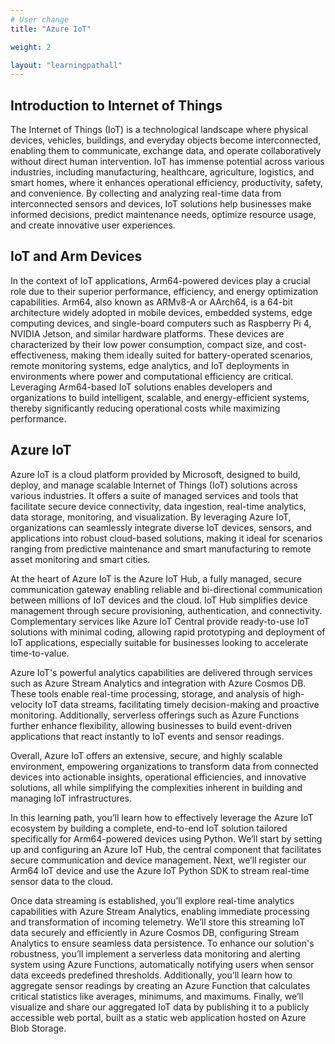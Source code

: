 ```yaml
---
# User change
title: "Azure IoT"

weight: 2

layout: "learningpathall"
---
```


## Introduction to Internet of Things
The Internet of Things (IoT) is a technological landscape where physical devices, vehicles, buildings, and everyday objects become interconnected, enabling them to communicate, exchange data, and operate collaboratively without direct human intervention. IoT has immense potential across various industries, including manufacturing, healthcare, agriculture, logistics, and smart homes, where it enhances operational efficiency, productivity, safety, and convenience. By collecting and analyzing real-time data from interconnected sensors and devices, IoT solutions help businesses make informed decisions, predict maintenance needs, optimize resource usage, and create innovative user experiences.

## IoT and Arm Devices
In the context of IoT applications, Arm64-powered devices play a crucial role due to their superior performance, efficiency, and energy optimization capabilities. Arm64, also known as ARMv8-A or AArch64, is a 64-bit architecture widely adopted in mobile devices, embedded systems, edge computing devices, and single-board computers such as Raspberry Pi 4, NVIDIA Jetson, and similar hardware platforms. These devices are characterized by their low power consumption, compact size, and cost-effectiveness, making them ideally suited for battery-operated scenarios, remote monitoring systems, edge analytics, and IoT deployments in environments where power and computational efficiency are critical. Leveraging Arm64-based IoT solutions enables developers and organizations to build intelligent, scalable, and energy-efficient systems, thereby significantly reducing operational costs while maximizing performance.

## Azure IoT
Azure IoT is a cloud platform provided by Microsoft, designed to build, deploy, and manage scalable Internet of Things (IoT) solutions across various industries. It offers a suite of managed services and tools that facilitate secure device connectivity, data ingestion, real-time analytics, data storage, monitoring, and visualization. By leveraging Azure IoT, organizations can seamlessly integrate diverse IoT devices, sensors, and applications into robust cloud-based solutions, making it ideal for scenarios ranging from predictive maintenance and smart manufacturing to remote asset monitoring and smart cities.

At the heart of Azure IoT is the Azure IoT Hub, a fully managed, secure communication gateway enabling reliable and bi-directional communication between millions of IoT devices and the cloud. IoT Hub simplifies device management through secure provisioning, authentication, and connectivity. Complementary services like Azure IoT Central provide ready-to-use IoT solutions with minimal coding, allowing rapid prototyping and deployment of IoT applications, especially suitable for businesses looking to accelerate time-to-value.

Azure IoT's powerful analytics capabilities are delivered through services such as Azure Stream Analytics and integration with Azure Cosmos DB. These tools enable real-time processing, storage, and analysis of high-velocity IoT data streams, facilitating timely decision-making and proactive monitoring. Additionally, serverless offerings such as Azure Functions further enhance flexibility, allowing businesses to build event-driven applications that react instantly to IoT events and sensor readings.

Overall, Azure IoT offers an extensive, secure, and highly scalable environment, empowering organizations to transform data from connected devices into actionable insights, operational efficiencies, and innovative solutions, all while simplifying the complexities inherent in building and managing IoT infrastructures.

In this learning path, you’ll learn how to effectively leverage the Azure IoT ecosystem by building a complete, end-to-end IoT solution tailored specifically for Arm64-powered devices using Python. We’ll start by setting up and configuring an Azure IoT Hub, the central component that facilitates secure communication and device management. Next, we’ll register our Arm64 IoT device and use the Azure IoT Python SDK to stream real-time sensor data to the cloud.

Once data streaming is established, you’ll explore real-time analytics capabilities with Azure Stream Analytics, enabling immediate processing and transformation of incoming telemetry. We’ll store this streaming IoT data securely and efficiently in Azure Cosmos DB, configuring Stream Analytics to ensure seamless data persistence. To enhance our solution's robustness, you’ll implement a serverless data monitoring and alerting system using Azure Functions, automatically notifying users when sensor data exceeds predefined thresholds. Additionally, you’ll learn how to aggregate sensor readings by creating an Azure Function that calculates critical statistics like averages, minimums, and maximums. Finally, we’ll visualize and share our aggregated IoT data by publishing it to a publicly accessible web portal, built as a static web application hosted on Azure Blob Storage.